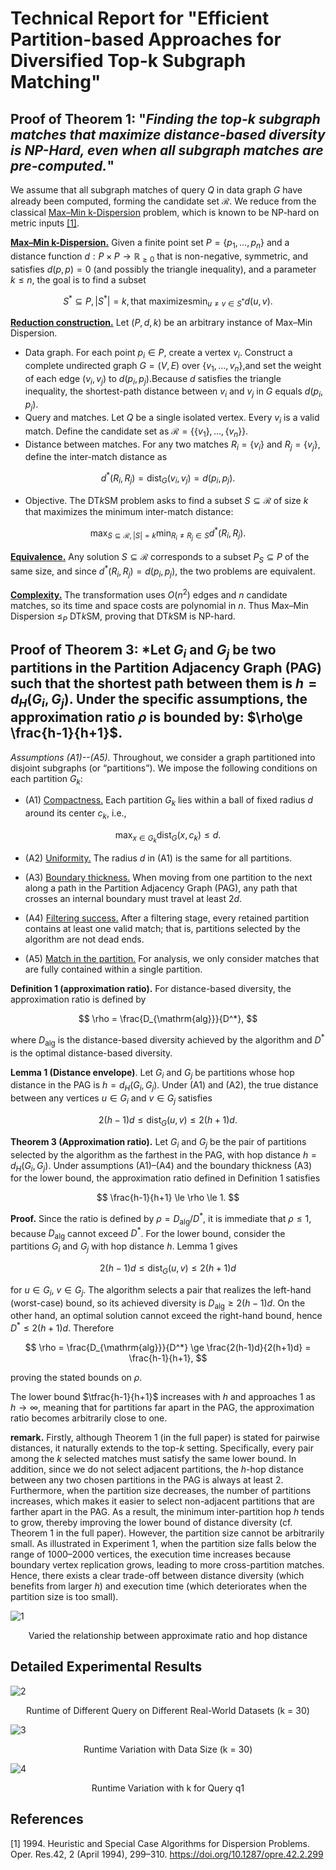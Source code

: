 # Technical Report for "Efficient Partition-based Approaches for Diversified Top-k Subgraph Matching"
## Proof of Theorem 1: "*Finding the top-k subgraph matches that maximize distance-based diversity is NP-Hard, even when all subgraph matches are pre-computed.*"
We assume that all subgraph matches of query $Q$ in data graph $G$ have already been computed, forming the candidate set $\mathcal{R}$. We reduce from the classical <u>Max–Min k-Dispersion</u> problem, which is known to be NP-hard on metric inputs <a href="#ref1">[1]</a>. 

**<u>Max–Min k-Dispersion.</u>**
Given a finite point set $P = \{p_1, \dots, p_n\}$ and a distance function $d: P \times P \to \mathbb{R}_{\ge 0}$ that is non-negative, symmetric, and satisfies $d(p,p)=0$ (and possibly the triangle inequality), and a parameter $k \le n$, the goal is to find a subset

$$
S^{\ast} \subseteq P, |S^{\ast}| = k,\text{that maximizes} \min_{u \ne v \in S^{\ast}} d(u, v).
$$

**<u>Reduction construction.</u>**
Let $(P, d, k)$ be an arbitrary instance of Max–Min Dispersion.
- Data graph. For each point $p_i \in P$, create a vertex $v_i$.
    Construct a complete undirected graph $G = (V,E)$ over $\{v_1, \dots, v_n\}$,and set the weight of each edge $(v_i, v_j)$ to $d(p_i, p_j)$.Because $d$ satisfies the triangle inequality, the shortest-path distance between $v_i$ and $v_j$ in $G$ equals $d(p_i, p_j)$.
- Query and matches. Let $Q$ be a single isolated vertex. Every $v_i$ is a valid match. Define the candidate set as $\mathcal{R} = \{ \{v_1\}, \dots, \{v_n\} \}$.
- Distance between matches. For any two matches $R_i = \{v_i\}$ and $R_j = \{v_j\}$, define the inter-match distance as

$$
d^*(R_i, R_j) = \mathrm{dist}_G(v_i, v_j) = d(p_i, p_j).
$$

- Objective. The DT*k*SM problem asks to find a subset $S \subseteq \mathcal{R}$ of size $k$ that maximizes the minimum inter-match distance:

$$
\max_{S \subseteq \mathcal{R}, |S|=k} \min_{R_i \ne R_j \in S} d^*(R_i, R_j).
$$

**<u>Equivalence.</u>**
Any solution $S \subseteq \mathcal{R}$ corresponds to a subset $P_S \subseteq P$ of the same size, and since $d^*(R_i, R_j) = d(p_i, p_j)$, the two problems are equivalent.

**<u>Complexity.</u>**
The transformation uses $O(n^2)$ edges and $n$ candidate matches, so its time and space costs are polynomial in $n$. Thus Max–Min Dispersion $\le_P$ DT*k*SM, proving that DT*k*SM is NP-hard.

## Proof of Theorem 3: *Let $G_i$ and $G_j$ be two partitions in the Partition Adjacency Graph (PAG) such that the shortest path between them is $h = d_H(G_i, G_j)$.  Under the specific assumptions, the approximation ratio $\rho$ is bounded by: $\rho\ge \frac{h-1}{h+1}$.

*Assumptions (A1)--(A5).* Throughout, we consider a graph partitioned into disjoint subgraphs (or “partitions”).  We impose the following conditions on each partition $G_k$:
- (A1) <u>Compactness.</u>  Each partition $G_k$ lies within a ball of fixed radius $d$ around its center $c_k$, i.e.,

$$
\max_{x \in G_k}\mathrm{dist}_G(x, c_k) \le d.
$$

- (A2) <u>Uniformity.</u> The radius $d$ in (A1) is the same for all partitions.

- (A3) <u>Boundary thickness.</u> When moving from one partition to the next along a path in the Partition Adjacency Graph (PAG), any path that crosses an internal boundary must travel at least $2d$.

- (A4) <u>Filtering success.</u> After a filtering stage, every retained partition contains at least one valid match; that is, partitions selected by the algorithm are not dead ends.

- (A5) <u>Match in the partition.</u> 
For analysis, we only consider matches that are fully contained within a single partition.

**Definition 1 (approximation ratio).**
For distance-based diversity, the approximation ratio is defined by

$$
\rho = \frac{D_{\mathrm{alg}}}{D^*},
$$

where $D_{\mathrm{alg}}$ is the distance-based diversity achieved by the algorithm and $D^*$ is the optimal distance-based diversity.

**Lemma 1 (Distance envelope)**.
Let $G_i$ and $G_j$ be partitions whose hop distance in the PAG is $h=d_H(G_i,G_j)$.  Under (A1) and (A2), the true distance between any vertices $u\in G_i$ and $v\in G_j$ satisfies

$$
2(h-1)d \le \mathrm{dist}_G(u,v) \le 2(h+1)d.
$$

**Theorem 3 (Approximation ratio).**
Let $G_i$ and $G_j$ be the pair of partitions selected by the algorithm as the farthest in the PAG, with hop distance $h=d_H(G_i,G_j)$.  Under assumptions (A1)–(A4) and the boundary thickness (A3) for the lower bound, the approximation ratio defined in Definition 1 satisfies

$$
\frac{h-1}{h+1} \le \rho \le 1.
$$

**Proof.**
Since the ratio is defined by $\rho = D_{\mathrm{alg}}/D^*$, it is immediate that $\rho \le 1$, because $D_{\mathrm{alg}}$ cannot exceed $D^*$. For the lower bound, consider the partitions $G_i$ and $G_j$ with hop distance $h$.  Lemma 1 gives

$$
2(h-1)d \le \mathrm{dist}_G(u,v)\le 2(h+1)d
$$

for $u\in G_i$, $v\in G_j$. The algorithm selects a pair that realizes the left-hand (worst-case) bound, so its achieved diversity is $D_{\mathrm{alg}} \ge 2(h-1)d$. On the other hand, an optimal solution cannot exceed the right-hand bound, hence $D^*\le 2(h+1)d$.  Therefore

$$
\rho = \frac{D_{\mathrm{alg}}}{D^*} \ge \frac{2(h-1)d}{2(h+1)d} = \frac{h-1}{h+1},
$$

proving the stated bounds on $\rho$.

The lower bound $\tfrac{h-1}{h+1}$ increases with $h$ and approaches $1$ as $h\to\infty$, meaning that for partitions far apart in the PAG, the approximation ratio becomes arbitrarily close to one.

**remark.**
Firstly, although Theorem 1 (in the full paper) is stated for pairwise distances, it naturally extends to the top-$k$ setting. Specifically, every pair among the $k$ selected matches must satisfy the same lower bound. In addition, since we do not select adjacent partitions, the $h$-hop distance between any two chosen partitions in the PAG is always at least 2. Furthermore, when the partition size decreases, the number of partitions increases, which makes it easier to select non-adjacent partitions that are farther apart in the PAG. As a result, the minimum inter-partition hop $h$ tends to grow, thereby improving the lower bound of distance diversity (cf. Theorem 1 in the full paper). However, the partition size cannot be arbitrarily small. As illustrated in Experiment 1, when the partition size falls below the range of 1000–2000 vertices, the execution time increases because boundary vertex replication grows, leading to more cross-partition matches. Hence, there exists a clear trade-off between distance diversity (which benefits from larger $h$) and execution time (which deteriorates when the partition size is too small).

![1](figures/1.png)
<center> Varied the relationship between approximate ratio and hop distance </center>

## Detailed Experimental Results

![2](figures/real-world.png)
<center> Runtime of Different Query on Different Real-World Datasets (k = 30) </center>

![3](figures/datasize-time.png)
<center>  Runtime Variation with Data Size (k = 30) </center>

![4](figures/k-time.png)
<center>  Runtime Variation with k for Query q1 </center>

## References
<a id="ref1"></a>
[1] 1994. Heuristic and Special Case Algorithms for Dispersion Problems. Oper. Res.42, 2 (April 1994), 299–310. https://doi.org/10.1287/opre.42.2.299

